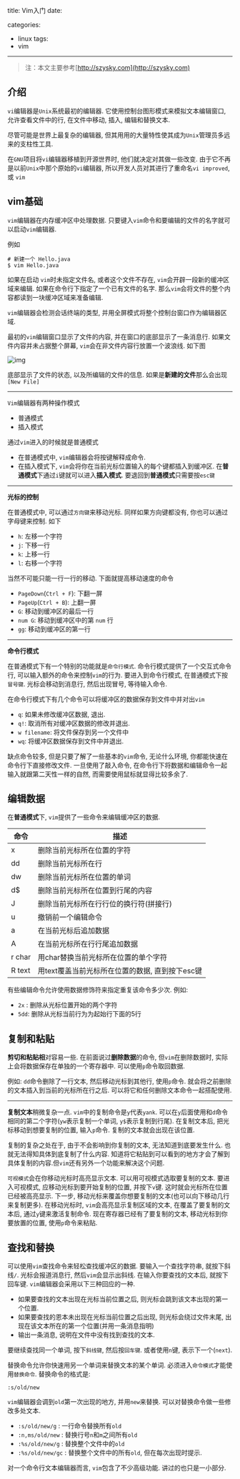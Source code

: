 title: Vim入门
date: 

categories: 
- linux
tags:  
- vim
---
> 注：本文主要参考[http://szysky.com](http://szysky.com)

## 介绍

`vi`编辑器是`Unix`系统最初的编辑器. 它使用控制台图形模式来模拟文本编辑窗口, 允许查看文件中的行, 在文件中移动, 插入, 编辑和替换文本.

尽管可能是世界上最复杂的编辑器, 但其用用的大量特性使其成为`Unix`管理员多远来的支柱性工具.

在`GNU`项目将`vi`编辑器移植到开源世界时, 他们就决定对其做一些改变. 由于它不再是以前`Unix`中那个原始的`vi`编辑器, 所以开发人员对其进行了重命名`vi improved`, 或 `vim`

## vim基础

`vim`编辑器在内存缓冲区中处理数据. 只要键入`vim`命令和要编辑的文件的名字就可以启动`vim`编辑器.

例如

```
# 新建一个 Hello.java
$ vim Hello.java
```

如果在启动 `vim`时未指定文件名, 或者这个文件不存在, `vim`会开辟一段新的缓冲区域来编辑. 如果在命令行下指定了一个已有文件的名字. 那么`vim`会将文件的整个内容都读到一块缓冲区域来准备编辑.

`vim`编辑器会检测会话终端的类型, 并用全屏模式将整个控制台窗口作为编辑器区域.

最初的`vim`编辑窗口显示了文件的内容, 并在窗口的底部显示了一条消息行. 如果文件内容并未占据整个屏幕, `vim`会在非文件内容行放置一个波浪线. 如下图

![img](http://szysky.com/2016/12/27/vim%E5%B8%B8%E7%94%A8%E7%AC%94%E8%AE%B0/vim_1.png)

底部显示了文件的状态, 以及所编辑的文件的信息. 如果是**新建的文件**那么会出现`[New File]`

------

`Vim`编辑器有两种操作模式

- 普通模式
- 插入模式

通过`vim`进入的时候就是普通模式

- 在普通模式中, `vim`编辑器会将按键解释成命令.
- 在插入模式下, `vim`会将你在当前光标位置输入的每个键都插入到缓冲区. 在**普通模式**下通过`i`键就可以进入**插入模式**. 要退回到**普通模式**只需要按`esc键`

------

**光标的控制**

在普通模式中, 可以通过`方向键`来移动光标. 同样如果方向键都没有, 你也可以通过字母键来控制. 如下

- `h`: 左移一个字符
- `j`: 下移一行
- `k`: 上移一行
- `l`: 右移一个字符

当然不可能只能一行一行的移动. 下面就提高移动速度的命令

- `PageDown`(`Ctrl + F`): 下翻一屏
- `PageUp`(`Ctrl + B`): 上翻一屏
- `G`: 移动到缓冲区的最后一行
- `num G`: 移动到缓冲区中的第 `num` 行
- `gg`: 移动到缓冲区的第一行

------

**命令行模式**

在普通模式下有一个特别的功能就是`命令行模式`. 命令行模式提供了一个交互式命令行, 可以输入额外的命令来控制`vim`的行为. 要进入到命令行模式, 在普通模式下按`冒号键`. 光标会移动到消息行, 然后出现冒号, 等待输入命令.

在命令行模式下有几个命令可以将缓冲区的数据保存到文件中并对出`vim`

- `q`: 如果未修改缓冲区数据, 退出.
- `q!`: 取消所有对缓冲区数据的修改并退出.
- `w filename`: 将文件保存到另一个文件中
- `wq`: 将缓冲区数据保存到文件中并退出.

缺点命令较多, 但是只要了解了一些基本的`vim`命令, 无论什么环境, 你都能快速在命令行下直接修改文件. 一旦使用了敲入命令, 在命令行下将数据和编辑命令一起输入就跟第二天性一样的自然, 而需要使用鼠标就显得比较多余了.

## 编辑数据

在**普通模式**下, `vim`提供了一些命令来编辑缓冲区的数据.

| 命令     | 描述                           |
| ------ | ---------------------------- |
| x      | 删除当前光标所在位置的字符                |
| dd     | 删除当前光标所在行                    |
| dw     | 删除当前光标所在位置的单词                |
| d$     | 删除当前光标所在位置到行尾的内容             |
| J      | 删除当前光标所在行行位的换行符(拼接行)         |
| u      | 撤销前一个编辑命令                    |
| a      | 在当前光标后追加数据                   |
| A      | 在当前光标所在行行尾追加数据               |
| r char | 用char替换当前光标所在位置的单个字符         |
| R text | 用text覆盖当前光标所在位置的数据, 直到按下esc键 |

有些编辑命令允许使用数据修饰符来指定重复该命令多少次. 例如:

- `2x` : 删除从光标位置开始的两个字符
- `5dd`: 删除从光标当前行为为起始行下面的5行

## 复制和粘贴

**剪切和粘贴相**对容易一些. 在前面说过**删除数据**的命令, 但`vim`在删除数据时, 实际上会将数据保存在单独的一个寄存器中. 可以使用`p`命令取回数据.

例如: `dd`命令删除了一行文本, 然后移动光标到其他行, 使用`p`命令. 就会将之前删除的文本插入到当前的光标所在行之后. 可以将它和任何删除文本命令一起搭配使用.

------

**复制文本**稍微复杂一点. `vim`中的复制命令是`y`代表`yank`. 可以在`y`后面使用和`d`命令相同的第二个字符(`yw`表示复制一个单词, `y$`表示复制到行尾). 在复制文本后, 把光标移动到想要复制的位置, 输入`p`命令. 复制的文本就会出现在该位置.

复制的复杂之处在于, 由于不会影响到你复制的文本, 无法知道到底要发生什么. 也就无法得知具体到底复制了什么内容. 知道将它粘贴到可以看到的地方才会了解到具体复制的内容.但`vim`还有另外一个功能来解决这个问题.

`可视模式`会在你移动光标时高亮显示文本. 可以用可视模式选取要复制的文本. 要进入可视模式, 应移动光标到要开始复制的位置, 并按下`v`键. 这时就会光标所在位置已经被高亮显示. 下一步, 移动光标来覆盖你想要复制的文本(也可以向下移动几行来复制更多). 在移动光标时, `vim`会高亮显示复制区域的文本, 在覆盖了要复制的文本后, 通过`y`键来激活复制命令. 现在寄存器已经有了要复制的文本, 移动光标到你要放置的位置, 使用`p`命令来粘贴.

## 查找和替换

可以使用`vim`查找命令来轻松查找缓冲区的数据. 要输入一个查找字符串, 就按下斜线`/`. 光标会报道消息行, 然后`vim`会显示出斜线. 在输入你要查找的文本后, 就按下回车键. `vim`编辑器会采用以下三种回应的一种.

- 如果要查找的文本出现在光标当前位置之后, 则光标会跳到该文本出现的第一个位置.
- 如果要查找的恩本未出现在光标当前位置之后出现, 则光标会绕过文件末尾, 出现在该文本所在的第一个位置(并用一条消息指明)
- 输出一条消息, 说明在文件中没有找到查找的文本.

要继续查找同一个单词, 按下`斜线键`, 然后按`回车键`. 或者使用`n`键, 表示下一个(`next`).

替换命令允许你快速用另一个单词来替换文本的某个单词. 必须进入`命令模式`才能使用`替换命令`. 替换命令的格式是:

`:s/old/new`

`vim`编辑器会调到`old`第一次出现的地方, 并用`new`来替换. 可以对替换命令做一些修改多处文本.

- `:s/old/new/g` : 一行命令替换所有`old`
- `:n,ms/old/new` : 替换行号`n`和`m`之间所有`old`
- `:%s/old/new/g` : 替换整个文件中的`old`
- `:%s/old/new/gc` : 替换整个文件中的所有`old`, 但在每次出现时提示.

对一个命令行文本编辑器而言, `vim`包含了不少高级功能. 讲过的也只是一小部分.